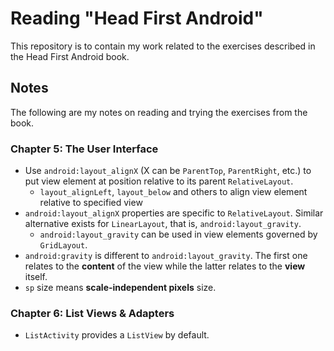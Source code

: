 # Reading "Head First Android"

This repository is to contain my work related to the exercises described 
in the Head First Android book.

## Notes

The following are my notes on reading and trying the exercises from the 
book.

### Chapter 5: The User Interface

- Use `android:layout_alignX` (X can be `ParentTop`, `ParentRight`, etc.) 
to put view element at position relative to its parent `RelativeLayout`.
    - `layout_alignLeft`, `layout_below` and others to align view 
    element relative to specified view
- `android:layout_alignX` properties are specific to `RelativeLayout`. 
Similar alternative exists for `LinearLayout`, that is, 
`android:layout_gravity`.
    - `android:layout_gravity` can be used in view elements governed by 
    `GridLayout`.
- `android:gravity` is different to `android:layout_gravity`. The first one 
relates to the **content** of the view while the latter relates to the 
**view** itself.
- `sp` size means **scale-independent pixels** size.

### Chapter 6: List Views & Adapters

- `ListActivity` provides a `ListView` by default.
